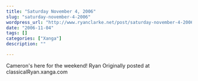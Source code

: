 ```yaml
---
title: "Saturday November 4, 2006"
slug: "saturday-november-4-2006"
wordpress_url: "http://www.ryanclarke.net/post/saturday-november-4-2006/"
date: "2006-11-04"
tags: []
categories: ["Xanga"]
description: ""

---
```


Cameron's here for the weekend!
Ryan
Originally posted at classicalRyan.xanga.com
